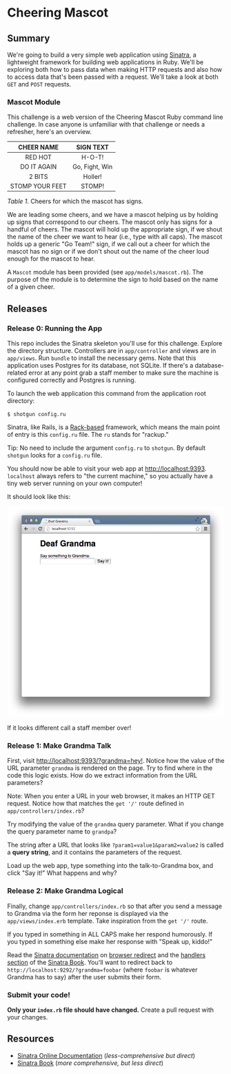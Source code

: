 # Cheering Mascot

## Summary

We're going to build a very simple web application using [Sinatra](http://www.sinatrarb.com/documentation.html), a lightweight framework for building web applications in Ruby.  We'll be exploring both how to pass data when making HTTP requests and also how to access data that's been passed with a request.  We'll take a look at both `GET` and `POST` requests.

### Mascot Module
This challenge is a web version of the Cheering Mascot Ruby command line challenge.  In case anyone is unfamiliar with that challenge or needs a refresher, here's an overview.

| CHEER NAME      | SIGN TEXT      |
| :-------------: | :------------: |
| RED HOT         | H-O-T!         |
| DO IT AGAIN     | Go, Fight, Win |
| 2 BITS          | Holler!        |
| STOMP YOUR FEET | STOMP!         |

  *Table 1*.  Cheers for which the mascot has signs.

We are leading some cheers, and we have a mascot helping us by holding up signs that correspond to our cheers.  The mascot only has signs for a handful of cheers.  The mascot will hold up the appropriate sign, if we shout the name of the cheer we want to hear (i.e., type with all caps).  The mascot holds up a generic "Go Team!" sign, if we call out a cheer for which the mascot has no sign or if we don't shout out the name of the cheer loud enough for the mascot to hear.

A `Mascot` module has been provided (see `app/models/mascot.rb`).  The purpose of the module is to determine the sign to hold based on the name of a given cheer.

## Releases

### Release 0: Running the App

This repo includes the Sinatra skeleton you'll use for this challenge. Explore the directory structure.  Controllers are in `app/controller` and views are in `app/views`.
Run `bundle` to install the necessary gems.  Note that this application uses Postgres for its database, not SQLite.  If there's a database-related error at any point grab a staff member to make sure the machine is configured correctly and Postgres is running.

To launch the web application this command from the application root directory:

```text
$ shotgun config.ru
```

Sinatra, like Rails, is a [Rack-based](http://rack.github.com/) framework, which means the main point of entry is this `config.ru` file.  The `ru` stands for "rackup."

Tip: No need to include the argument `config.ru` to `shotgun`. By default `shotgun` looks for a `config.ru` file.

You should now be able to visit your web app at [http://localhost:9393](http://localhost:9393).  `localhost` always refers to "the current machine," so you actually have a tiny web server running on your own computer!

It should look like this:

<p style="text-align: center"><img src="screenshot.png"></p>

If it looks different call a staff member over!

### Release 1: Make Grandma Talk

First, visit [http://localhost:9393/?grandma=hey!](http://localhost:9393/?grandma=hey!).  Notice how the value of the URL parameter `grandma` is rendered on the page.  Try to find where in the code this logic exists.  How do we extract information from the URL parameters?

Note: When you enter a URL in your web browser, it makes an HTTP GET request. Notice how that matches the `get '/'` route defined in `app/controllers/index.rb`?

Try modifying the value of the `grandma` query parameter. What if you change the query parameter name to `grandpa`?

The string after a URL that looks like `?param1=value1&param2=value2` is called a **query string**, and it contains the parameters of the request.

Load up the web app, type something into the talk-to-Grandma box, and click "Say it!"  What happens and why?

### Release 2:  Make Grandma Logical

Finally, change `app/controllers/index.rb` so that after you send a message to Grandma via the form her reponse is displayed via the `app/views/index.erb` template. Take inspiration from the `get '/'` route.

If you typed in something in ALL CAPS make her respond humorously.  If you typed in something else make her response with "Speak up, kiddo!"

Read the [Sinatra documentation][] on [browser redirect][] and the [handlers section][] of the [Sinatra Book][].  You'll want to redirect back to `http://localhost:9292/?grandma=foobar` (where `foobar` is whatever Grandma has to say) after the user submits their form.

### Submit your code!

**Only your `index.rb` file should have changed.**  Create a pull request with your changes.

## Resources

* [Sinatra Online Documentation][Sinatra] (_less-comprehensive but direct_)
* [Sinatra Book][Sinatra Book] (_more comprehensive, but less direct_)

[Sinatra documentation]: http://www.sinatrarb.com/intro
[browser redirect]: http://www.sinatrarb.com/intro#Browser%20Redirect
[handlers section]: http://sinatra-book.zencephalon.com/#handlers
[Sinatra Book]: http://sinatra-book.zencephalon.com/
[Sinatra]: http://www.sinatrarb.com/
